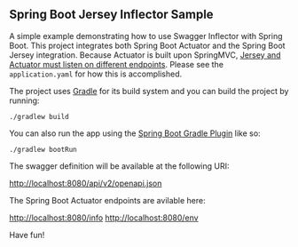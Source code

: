 ## Spring Boot Jersey Inflector Sample

A simple example demonstrating how to use Swagger Inflector with Spring Boot. This project integrates both Spring Boot Actuator and the Spring Boot Jersey integration. Because Actuator is built upon SpringMVC, [Jersey and Actuator must listen on different endpoints](http://docs.spring.io/spring-boot/docs/current/reference/html/howto-actuator.html#howto-use-actuator-with-jersey). Please see the `application.yaml` for how this is accomplished. 


The project uses [Gradle](https://gradle.org/) for its build system and you can build the project by running:

	./gradlew build

You can also run the app using the [Spring Boot Gradle Plugin](http://docs.spring.io/spring-boot/docs/current/reference/html/build-tool-plugins-gradle-plugin.html) like so: 

	./gradlew bootRun

The swagger definition will be available at the following URI:

[http://localhost:8080/api/v2/openapi.json](http://localhost:8080/api/v2/openapi.json)

The Spring Boot Actuator endpoints are avilable here:

[http://localhost:8080/info](http://localhost:8080/info)
[http://localhost:8080/env](http://localhost:8080/env)

Have fun!

